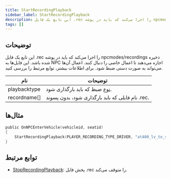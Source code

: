 ```yaml
---
title: StartRecordingPlayback
sidebar_label: StartRecordingPlayback
description: این تابع یک فایل .rec را اجرا می‌کند که باید در پوشه npcmodes/recordings ذخیره شده باشد. این فایل‌ها به NPC اجازه می‌دهند تا اعمال خاصی را دنبال کنند. اعمال آن‌ها می‌تواند به صورت دستی ضبط شود. برای اطلاعات بیشتر، توابع مرتبط را بررسی کنید.
tags: []
---
```


## توضیحات

این تابع یک فایل .rec را اجرا می‌کند که باید در پوشه npcmodes/recordings ذخیره شده باشد. این فایل‌ها به NPC اجازه می‌دهند تا اعمال خاصی را دنبال کنند. اعمال آن‌ها می‌تواند به صورت دستی ضبط شود. برای اطلاعات بیشتر، توابع مرتبط را بررسی کنید.

| نام          | توضیحات                                                         |
| ------------ | -------------------------------------------------------------- |
| playbacktype | [نوع](../resources/recordtypes) ضبط که باید بارگذاری شود.       |
| recordname[] | نام فایلی که باید بارگذاری شود، بدون پسوند .rec.                |

## مثال‌ها

```c
public OnNPCEnterVehicle(vehicleid, seatid)
{
    StartRecordingPlayback(PLAYER_RECORDING_TYPE_DRIVER, "at400_lv_to_sf_x1");
}
```

## توابع مرتبط

- [StopRecordingPlayback](StopRecordingPlayback): پخش فایل .rec را متوقف می‌کند.